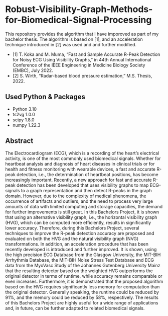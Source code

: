 # Robust-Visibility-Graph-Methods-for-Biomedical-Signal-Processing
This repository provides the algorithm that I have imporoved as part of my bachelor thesis. The algorithm is based on [1], and an acceleration technique introduced in [2] was used and and further modified.

- [1] T. Koka and M. Muma, “Fast and Sample Accurate R-Peak Detection for Noisy ECG Using Visibility
Graphs,” in 44th Annual International Conference of the IEEE Engineering in Medicine Biology Society
(EMBC), July 2022.
- [2] S. Wirth, “Radar-based blood pressure estimation,” M.S. Thesis, 2022.

## Used Python & Packages
- Python 3.10
- ts2vg 1.0.0
- scipy 1.8.0
- numpy 1.22.3

## Abstract
The Electrocardiogram (ECG), which is a recording of the heart’s electrical activity, is one of the most commonly
used biomedical signals. Whether for heartbeat analysis and diagnosis of heart diseases in clinical trials or
for health and fitness monitoring with wearable devices, a fast and accurate R-peak detection, i.e., the
determination of heartbeat positions, has become increasingly important. Recently, a new approach for fast
and accurate R-peak detection has been developed that uses visibility graphs to map ECG-signals to a graph
representation and then detect R-peaks in the graph domain. However, due to the complexity of medical
phenomena, the occurrence of artifacts and outliers, and the need to process very large amounts of data
with limited computing and storage capacities, the demand for further improvements is still great. In this
Bachelors Project, it is shown that using an alternative visibility graph, i.e., the horizontal visibility graph
(HVG), which can be computed more efficiently, results in significantly lower accuracy. Therefore, during this
Bachelors Project, several techniques to improve the R-peak detection accuracy are proposed and evaluated on
both the HVG and the natural visibility graph (NVG) transformations. In addition, an acceleration procedure
that has been recently developed is introduced and further improved. It is shown, using the high precision
ECG Database from the Glasgow University, the MIT-BIH Arrhythmia Database, the MIT-BIH Noise Stress
Test Database and ECG data from the MyoVasc Study of the Johannes Gutenberg University Mainz that the
resulting detector based on the weighted HVG outperforms the original detector in terms of runtime, while
accuracy remains comparable or even increases. Furthermore, it is demonstrated that the proposed algorithm
based on the HVG requires significantly less memory for computation than the original detector. Generally
speaking, the runtime could be reduced by 91%, and the memory could be reduced by 58%, respectively. The
results of this Bachelors Project are highly useful for a wide range of applications and, in future, can be further
adapted to related biomedical signals.
